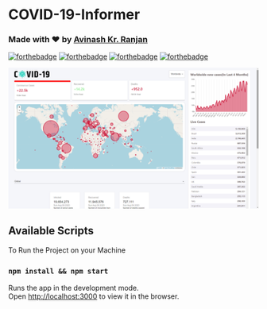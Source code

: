 # COVID-19-Informer 
### Made with ❤ by [Avinash Kr. Ranjan](https://github.com/avinashkranjan/)


[![forthebadge](https://forthebadge.com/images/badges/built-by-developers.svg)](https://forthebadge.com)
[![forthebadge](https://forthebadge.com/images/badges/built-with-love.svg)](https://forthebadge.com)
[![forthebadge](https://forthebadge.com/images/badges/built-with-swag.svg)](https://forthebadge.com)
[![forthebadge](https://forthebadge.com/images/badges/made-with-javascript.svg)](https://forthebadge.com)

![Screenshot](https://github.com/HAC-2020/avinashkranjan/blob/master/public/Screenshot%20(118).jpg)

## Available Scripts

To Run the Project on your Machine

### `npm install && npm start`

Runs the app in the development mode.<br />
Open [http://localhost:3000](http://localhost:3000) to view it in the browser.



